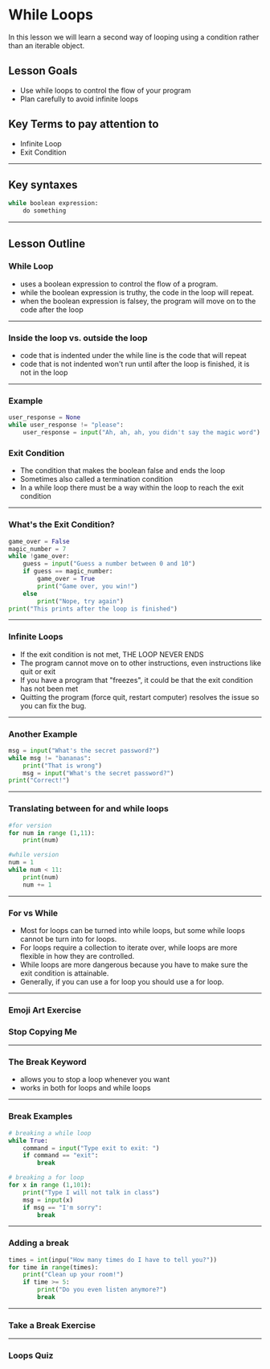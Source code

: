 # While Loops
In this lesson we will learn a second way of looping using a condition rather than an iterable object.
## Lesson Goals
- Use while loops to control the flow of your program
- Plan carefully to avoid infinite loops

## Key Terms to pay attention to
- Infinite Loop
- Exit Condition


---

## Key syntaxes
```python
while boolean expression:
    do something
```


---

## Lesson Outline
### While Loop
- uses a boolean expression to control the flow of a program.
- while the boolean expression is truthy, the code in the loop will repeat.
- when the boolean expression is falsey, the program will move on to the code after the loop


---

### Inside the loop vs. outside the loop
- code that is indented under the while line is the code that will repeat
- code that is not indented won't run until after the loop is finished, it is not in the loop


---


### Example
```python
user_response = None
while user_response != "please":
    user_response = input("Ah, ah, ah, you didn't say the magic word")
```

### Exit Condition
- The condition that makes the boolean false and ends the loop
- Sometimes also called a termination condition
- In a while loop there must be a way within the loop to reach the exit condition


---

### What's the Exit Condition?
```python
game_over = False
magic_number = 7
while !game_over:
    guess = input("Guess a number between 0 and 10")
    if guess == magic_number:
        game_over = True
        print("Game over, you win!")
    else
        print("Nope, try again")
print("This prints after the loop is finished")
```


---

### Infinite Loops
- If the exit condition is not met, THE LOOP NEVER ENDS
- The program cannot move on to other instructions, even instructions like quit or exit
- If you have a program that "freezes", it could be that the exit condition has not been met
- Quitting the program (force quit, restart computer) resolves the issue so you can fix the bug.


---

### Another Example
```python
msg = input("What's the secret password?")
while msg != "bananas":
    print("That is wrong")
    msg = input("What's the secret password?")
print("Correct!")
```


---

### Translating between for and while loops
```python
#for version
for num in range (1,11):
    print(num)

#while version
num = 1
while num < 11:
    print(num)
    num += 1
```


---

### For vs While
- Most for loops can be turned into while loops, but some while loops cannot be turn into for loops.
- For loops require a collection to iterate over, while loops are more flexible in how they are controlled.
- While loops are more dangerous because you have to make sure the exit condition is attainable.
- Generally, if you can use a for loop you should use a for loop.


---

### Emoji Art Exercise

### Stop Copying Me


---

### The Break Keyword
- allows you to stop a loop whenever you want
- works in both for loops and while loops


---

### Break Examples
```python
# breaking a while loop
while True:
    command = input("Type exit to exit: ")
    if command == "exit":
        break
```
```python
# breaking a for loop
for x in range (1,101):
    print("Type I will not talk in class")
    msg = input(x)
    if msg == "I'm sorry":
        break
```


---

### Adding a break
```python
times = int(inpu("How many times do I have to tell you?"))
for time in range(times):
    print("Clean up your room!")
    if time >= 5:
        print("Do you even listen anymore?")
        break
```


---

### Take a Break Exercise


---

### Loops Quiz

